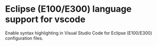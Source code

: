 # Eclipse (E100/E300) language support for vscode

Enable syntax highlighting in Visual Studio Code for Eclipse (E100/E300) configuration files.